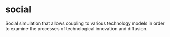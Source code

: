 social
======

Social simulation that allows coupling to various technology models in order to examine the processes of technological innovation and diffusion.
